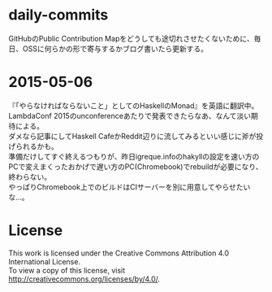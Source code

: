 # daily-commits

GitHubのPublic Contribution Mapをどうしても途切れさせたくないために、毎日、OSSに何らかの形で寄与するかブログ書いたら更新する。

# 2015-05-06

『「やらなければならないこと」としてのHaskellのMonad』を英語に翻訳中。  
LambdaConf 2015のunconferenceあたりで発表できたらなあ、なんて淡い期待による。  
ダメなら記事にしてHaskell CafeかReddit辺りに流してみるといい感じに斧が投げられるかも。  
準備だけしてすぐ終えるつもりが、昨日igreque.infoのhakyllの設定を速い方のPCで変えまくったおかげで遅い方のPC(Chromebook)でrebuildが必要になり、終わらない。  
やっぱりChromebook上でのビルドはCIサーバーを別に用意してやらせたいな...。

# License

This work is licensed under the Creative Commons Attribution 4.0 International License.  
To view a copy of this license, visit http://creativecommons.org/licenses/by/4.0/.
